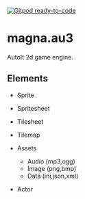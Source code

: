 [![Gitpod ready-to-code](https://img.shields.io/badge/Gitpod-ready--to--code-blue?logo=gitpod)](https://gitpod.io/#https://github.com/stevenkl/magna.au3)

# magna.au3
AutoIt 2d game engine.


## Elements
- Sprite
- Spritesheet
- Tilesheet
- Tilemap
- Assets
  - Audio (mp3,ogg)
  - Image (png,bmp)
  - Data (ini,json,xml)

- Actor